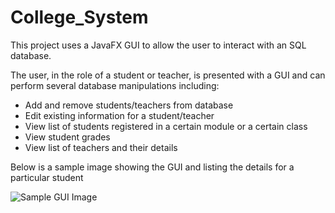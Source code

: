 # College_System

This project uses a JavaFX GUI to allow the user to interact with an SQL database.

The user, in the role of a student or teacher, is presented with a GUI and can perform several database manipulations including:

- Add and remove students/teachers from database
- Edit existing information for a student/teacher
- View list of students registered in a certain module or a certain class
- View student grades
- View list of teachers and their details

Below is a sample image showing the GUI and listing the details for a particular student

![Sample GUI Image](C:\Users\fionn\OneDrive\Pictures)
